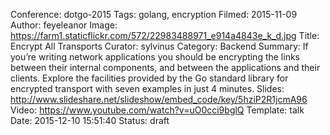 Conference: dotgo-2015
Tags: golang, encryption
Filmed: 2015-11-09
Author: feyeleanor
Image: https://farm1.staticflickr.com/572/22983488971_e914a4843e_k_d.jpg
Title: Encrypt All Transports
Curator: sylvinus
Category: Backend
Summary: If you’re writing network applications you should be encrypting the links between their internal components, and between the applications and their clients. Explore the facilities provided by the Go standard library for encrypted transport with seven examples in just 4 minutes.
Slides: http://www.slideshare.net/slideshow/embed_code/key/5hziP2R1jcmA96
Video: https://www.youtube.com/watch?v=uO0cci9bglQ
Template: talk
Date: 2015-12-10 15:51:40
Status: draft